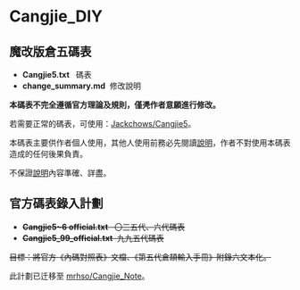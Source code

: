 # Cangjie_DIY

## 魔改版倉五碼表

- <b>Cangjie5.txt</b>   碼表
- <b>change_summary.md</b>  修改說明

<b>本碼表不完全遵循官方理論及規則，僅凴作者意願進行修改。</b>

若需要正常的碼表，可使用：[Jackchows/Cangjie5](https://github.com/Jackchows/Cangjie5)。

本碼表主要供作者個人使用，其他人使用前務必先閱讀[說明](https://github.com/Jackchows/Cangjie5_DIY/blob/master/change_summary.txt)，作者不對使用本碼表造成的任何後果負責。

不保證[說明](https://github.com/Jackchows/Cangjie5_DIY/blob/master/change_summary.txt)內容準確、詳盡。

## 官方碼表錄入計劃

- ~~<b>Cangjie5~6 official.txt</b>   〇三五代、六代碼表~~<br />
- ~~<b>Cangjie5_99_official.txt</b>  九九五代碼表~~

~~目標：將官方《內碼對照表》文檔、《第五代倉頡輸入手冊》附錄六文本化。~~

此計劃已迁移至 [mrhso/Cangjie_Note](https://github.com/mrhso/Cangjie_Note)。